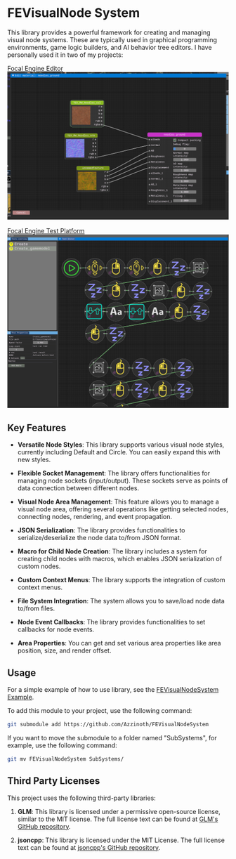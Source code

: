 # FEVisualNode System

This library provides a powerful framework for creating and managing visual node systems. These are typically used in graphical programming environments, game logic builders, and AI behavior tree editors. I have personally used it in two of my projects:

[Focal Engine Editor](https://github.com/Azzinoth/FocalEngineEditor)
![Focal engine editor material window](https://github.com/Azzinoth/FEVisualNodeSystem/blob/media/Focal%20Engine%20Editor%20example.png)

[Focal Engine Test Platform](https://github.com/Azzinoth/FocalEngineTestPlatform)
![Focal engine test platform](https://github.com/Azzinoth/FEVisualNodeSystem/blob/media/Test%20Platform%20example.png)

## Key Features

- **Versatile Node Styles**: This library supports various visual node styles, currently including Default and Circle. You can easily expand this with new styles.

- **Flexible Socket Management**: The library offers functionalities for managing node sockets (input/output). These sockets serve as points of data connection between different nodes.

- **Visual Node Area Management**: This feature allows you to manage a visual node area, offering several operations like getting selected nodes, connecting nodes, rendering, and event propagation.

- **JSON Serialization**: The library provides functionalities to serialize/deserialize the node data to/from JSON format.

- **Macro for Child Node Creation**: The library includes a system for creating child nodes with macros, which enables JSON serialization of custom nodes.

- **Custom Context Menus**: The library supports the integration of custom context menus.

- **File System Integration**: The system allows you to save/load node data to/from files.

- **Node Event Callbacks**: The library provides functionalities to set callbacks for node events.

- **Area Properties**: You can get and set various area properties like area position, size, and render offset.

## Usage

For a simple example of how to use library, see the [FEVisualNodeSystem Example](https://github.com/Azzinoth/FEVisualNodeSystem-Example).

To add this module to your project, use the following command:

```bash
git submodule add https://github.com/Azzinoth/FEVisualNodeSystem
```

If you want to move the submodule to a folder named "SubSystems", for example, use the following command:

```bash
git mv FEVisualNodeSystem SubSystems/
```

## Third Party Licenses

This project uses the following third-party libraries:

1) **GLM**: This library is licensed under a permissive open-source license, similar to the MIT license. The full license text can be found at [GLM's GitHub repository](https://github.com/g-truc/glm/blob/master/copying.txt).

2) **jsoncpp**: This library is licensed under the MIT License. The full license text can be found at [jsoncpp's GitHub repository](https://github.com/open-source-parsers/jsoncpp/blob/master/LICENSE).